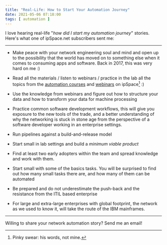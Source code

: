 ```yaml
---
title: "Real-Life: How to Start Your Automation Journey"
date: 2021-05-06 07:18:00
tags: [ automation ]
---
```

I love hearing real-life "_how did I start my automation journey_" stories. Here's what one of ipSpace.net subscribers sent me:

---

* Make peace with your network engineering soul and mind and open up to the possibility that the world has moved on to something else when it comes to consuming apps and software. Back in 2017, this was very hard on me :)
<!--more-->
* Read all the materials / listen to webinars / practice in the lab all the topics from the [automation courses](https://www.ipspace.net/Building_Network_Automation_Solutions) and [webinars](https://www.ipspace.net/Roadmap/Network_Automation_webinars) on ipSpace[^1] :) 

* Use the knowledge from webinars and figure out how to structure your data and how to transform your data for machine processing

* Practice common software development workflows, this will give you exposure to the new tools of the trade, and a better understanding of why the networking is stuck in stone age from the perspective of a software developer working in an enterprise settings.
* Run pipelines against a build-and-release model 
* Start small in lab settings and build a *minimum viable product*
* Find at least two early adopters within the team and spread knowledge and work with them.
* Start small with some of the basics tasks. You will be surprised to find out how many small tasks there are, and how many of them can be automated 
* Be prepared and do not underestimate the push-back and the resistance from the ITIL based enterprise 
* For large and extra-large enterprises with global footprint, the network as we used to know it, will take the route of the IBM mainframes.

---

Willing to share your network automation story? Send me an email!

[^1]: Pinky swear: his words, not mine.
